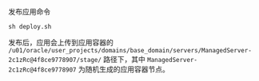 

发布应用命令

```
sh deploy.sh
```

发布后，应用会上传到应用容器的 `/u01/oracle/user_projects/domains/base_domain/servers/ManagedServer-2c1zRc@4f8ce9778907/stage/` 路径下，其中 `ManagedServer-2c1zRc@4f8ce9778907` 为随机生成的应用容器节点。


